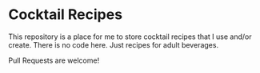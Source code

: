 Cocktail Recipes
=========

This repository is a place for me to store cocktail recipes that I use and/or create. There is no code here. Just recipes for adult beverages.

Pull Requests are welcome!
